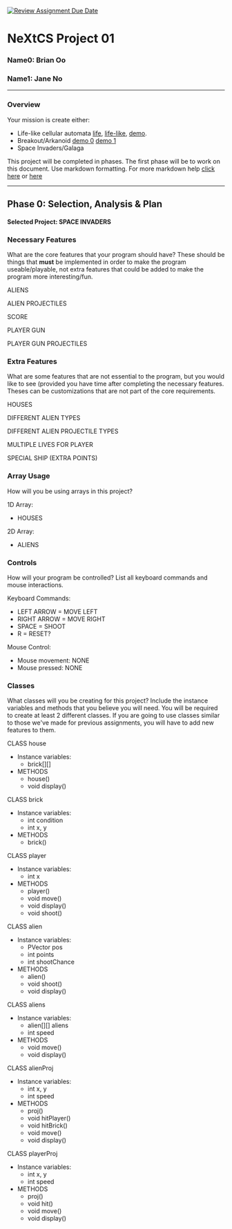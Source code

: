 [![Review Assignment Due Date](https://classroom.github.com/assets/deadline-readme-button-22041afd0340ce965d47ae6ef1cefeee28c7c493a6346c4f15d667ab976d596c.svg)](https://classroom.github.com/a/2bl0h1Mb)
# NeXtCS Project 01
### Name0: Brian Oo
### Name1: Jane No
---

### Overview
Your mission is create either:
- Life-like cellular automata [life](https://en.wikipedia.org/wiki/Conway%27s_Game_of_Life), [life-like](https://en.wikipedia.org/wiki/Life-like_cellular_automaton), [demo](https://www.netlogoweb.org/launch#https://www.netlogoweb.org/assets/modelslib/Sample%20Models/Computer%20Science/Cellular%20Automata/Life.nlogo).
- Breakout/Arkanoid [demo 0](https://elgoog.im/breakout/)  [demo 1](https://www.crazygames.com/game/atari-breakout)
- Space Invaders/Galaga

This project will be completed in phases. The first phase will be to work on this document. Use markdown formatting. For more markdown help [click here](https://github.com/adam-p/markdown-here/wiki/Markdown-Cheatsheet) or [here](https://docs.github.com/en/get-started/writing-on-github/getting-started-with-writing-and-formatting-on-github/basic-writing-and-formatting-syntax)


---

## Phase 0: Selection, Analysis & Plan

#### Selected Project: SPACE INVADERS

### Necessary Features
What are the core features that your program should have? These should be things that __must__ be implemented in order to make the program useable/playable, not extra features that could be added to make the program more interesting/fun.

ALIENS

ALIEN PROJECTILES

SCORE

PLAYER GUN

PLAYER GUN PROJECTILES

### Extra Features
What are some features that are not essential to the program, but you would like to see (provided you have time after completing the necessary features. Theses can be customizations that are not part of the core requirements.

HOUSES

DIFFERENT ALIEN TYPES

DIFFERENT ALIEN PROJECTILE TYPES

MULTIPLE LIVES FOR PLAYER

SPECIAL SHIP (EXTRA POINTS)

### Array Usage
How will you be using arrays in this project?

1D Array:
- HOUSES

2D Array:
- ALIENS


### Controls
How will your program be controlled? List all keyboard commands and mouse interactions.

Keyboard Commands:
- LEFT ARROW = MOVE LEFT
- RIGHT ARROW = MOVE RIGHT
- SPACE = SHOOT
- R = RESET?

Mouse Control:
- Mouse movement: NONE
- Mouse pressed: NONE


### Classes
What classes will you be creating for this project? Include the instance variables and methods that you believe you will need. You will be required to create at least 2 different classes. If you are going to use classes similar to those we've made for previous assignments, you will have to add new features to them.

CLASS house
- Instance variables:
  - brick[][]
- METHODS
  - house()
  - void display()
 
CLASS brick
- Instance variables:
  - int condition
  - int x, y
- METHODS
  - brick()

CLASS player
- Instance variables:
  - int x
- METHODS
  - player()
  - void move()
  - void display()
  - void shoot()

CLASS alien
- Instance variables:
  - PVector pos
  - int points
  - int shootChance
- METHODS
  - alien()
  - void shoot()
  - void display()

CLASS aliens
- Instance variables:
  - alien[][] aliens
  - int speed
- METHODS
  - void move()
  - void display()
 
CLASS alienProj
- Instance variables:
  - int x, y
  - int speed
- METHODS
  - proj()
  - void hitPlayer()
  - void hitBrick()
  - void move()
  - void display()
 
CLASS playerProj
- Instance variables:
  - int x, y
  - int speed
- METHODS
  - proj()
  - void hit()
  - void move()
  - void display()

